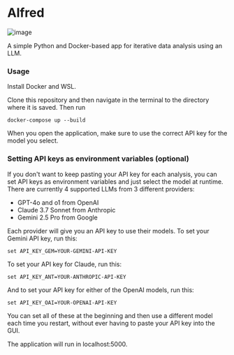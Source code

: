 ﻿# Alfred
![image](https://github.com/user-attachments/assets/28cc3f43-9ad9-466e-bf63-ba1242296da1)



A simple Python and Docker-based app for iterative data analysis using an LLM.

### Usage

Install Docker and WSL.

Clone this repository and then navigate in the terminal to the directory where it is saved. Then run

    docker-compose up --build

When you open the application, make sure to use the correct API key for the model you select.

### Setting API keys as environment variables (optional)

If you don't want to keep pasting your API key for each analysis, you can set API keys as environment variables and just select the model at runtime. 
There are currently 4 supported LLMs from 3 different providers: 
 - GPT-4o and o1 from OpenAI
 - Claude 3.7 Sonnet from Anthropic
 - Gemini 2.5 Pro from Google

Each provider will give you an API key to use their models. To set your Gemini API key, run this:

    set API_KEY_GEM=YOUR-GEMINI-API-KEY

To set your API key for Claude, run this:

    set API_KEY_ANT=YOUR-ANTHROPIC-API-KEY

And to set your API key for either of the OpenAI models, run this:

    set API_KEY_OAI=YOUR-OPENAI-API-KEY

You can set all of these at the beginning and then use a different model each time you restart, without ever having to paste your API key into the GUI.


The application will run in localhost:5000.
